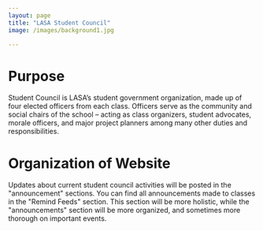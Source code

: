```yaml
---
layout: page
title: "LASA Student Council"
image: /images/background1.jpg

---
```



# Purpose

Student Council is LASA’s student government organization, made up of four elected officers from each class. Officers serve as the community and social chairs of the school – acting as class organizers, student advocates, morale officers, and major project planners among many other duties and responsibilities.

# Organization of Website
Updates about current student council activities will be posted in the "announcement" sections. You can find all announcements made to classes in the "Remind Feeds" section. This section will be more holistic, while the "announcements" section will be more organized, and sometimes more thorough on important events.
